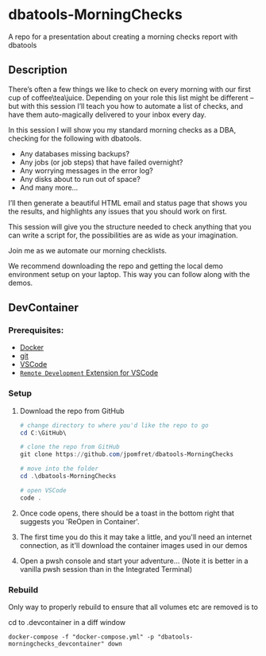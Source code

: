 # dbatools-MorningChecks
A repo for a presentation about creating a morning checks report with dbatools

## Description
There’s often a few things we like to check on every morning with our first cup of coffee\tea\juice. Depending on your role this list might be different – but with this session I’ll teach you how to automate a list of checks, and have them auto-magically delivered to your inbox every day.

In this session I will show you my standard morning checks as a DBA, checking for the following with dbatools.

- Any databases missing backups?
- Any jobs (or job steps) that have failed overnight?
- Any worrying messages in the error log?
- Any disks about to run out of space?
- And many more…

I’ll then generate a beautiful HTML email and status page that shows you the results, and highlights any issues that you should work on first.

This session will give you the structure needed to check anything that you can write a script for, the possibilities are as wide as your imagination.

Join me as we automate our morning checklists.

We recommend downloading the repo and getting the local demo environment setup on your laptop. This way you can follow along with the demos.

## DevContainer

### Prerequisites:

- [Docker](https://www.docker.com/get-started)
- [git](https://git-scm.com/downloads)
- [VSCode](https://code.visualstudio.com/download)
- [`Remote Development` Extension for VSCode](https://marketplace.visualstudio.com/items?itemName=ms-vscode-remote.vscode-remote-extensionpack)

### Setup

1. Download the repo from GitHub
    ```PowerShell
    # change directory to where you'd like the repo to go
    cd C:\GitHub\

    # clone the repo from GitHub
    git clone https://github.com/jpomfret/dbatools-MorningChecks

    # move into the folder
    cd .\dbatools-MorningChecks

    # open VSCode
    code .
    ```

1. Once code opens, there should be a toast in the bottom right that suggests you 'ReOpen in Container'.
1. The first time you do this it may take a little, and you'll need an internet connection, as it'll download the container images used in our demos
1. Open a pwsh console and start your adventure... (Note it is better in a vanilla pwsh session than in the Integrated Terminal)

### Rebuild

Only way to properly rebuild to ensure that all volumes etc are removed is to

cd to .devcontainer in a diff window

`docker-compose -f "docker-compose.yml" -p "dbatools-morningchecks_devcontainer" down`